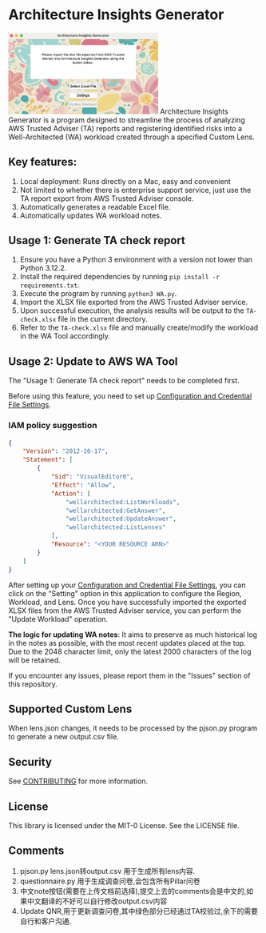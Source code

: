 # Architecture Insights Generator
<img src="/ChimeraUI.png" alt="ChimeraUI" width="300">
Architecture Insights Generator is a program designed to streamline the process of analyzing AWS Trusted Adviser (TA) reports and registering identified risks into a Well-Architected (WA) workload created through a specified Custom Lens. 

## Key features:

1. Local deployment: Runs directly on a Mac, easy and convenient
2. Not limited to whether there is enterprise support service, just use the TA report export from AWS Trusted Adviser console.
3. Automatically generates a readable Excel file.
4. Automatically updates WA workload notes.

## Usage 1: Generate TA check report

1. Ensure you have a Python 3 environment with a version not lower than Python 3.12.2.
2. Install the required dependencies by running `pip install -r requirements.txt`.
3. Execute the program by running `python3 WA.py`.
4. Import the XLSX file exported from the AWS Trusted Adviser service.
5. Upon successful execution, the analysis results will be output to the `TA-check.xlsx` file in the current directory.
6. Refer to the `TA-check.xlsx` file and manually create/modify the workload in the WA Tool accordingly.

## Usage 2: Update to AWS WA Tool
The "Usage 1: Generate TA check report" needs to be completed first.

Before using this feature, you need to set up [Configuration and Credential File Settings](https://docs.aws.amazon.com/cli/latest/userguide/cli-configure-files.html).

### IAM policy suggestion
```json
{
    "Version": "2012-10-17",
    "Statement": [
        {
            "Sid": "VisualEditor0",
            "Effect": "Allow",
            "Action": [
                "wellarchitected:ListWorkloads",
                "wellarchitected:GetAnswer",
                "wellarchitected:UpdateAnswer",
                "wellarchitected:ListLenses"
            ],
            "Resource": "<YOUR RESOURCE ARN>"
        }
    ]
}

```

After setting up your [Configuration and Credential File Settings](https://docs.aws.amazon.com/cli/latest/userguide/cli-configure-files.html), you can click on the "Setting" option in this application to configure the Region, Workload, and Lens. Once you have successfully imported the exported XLSX files from the AWS Trusted Adviser service, you can perform the "Update Workload" operation.

**The logic for updating WA notes**: It aims to preserve as much historical log in the notes as possible, with the most recent updates placed at the top. Due to the 2048 character limit, only the latest 2000 characters of the log will be retained.

If you encounter any issues, please report them in the "Issues" section of this repository.


## Supported Custom Lens

When lens.json changes, it needs to be processed by the pjson.py program to generate a new output.csv file.

## Security

See [CONTRIBUTING](CONTRIBUTING.md#security-issue-notifications) for more information.

## License

This library is licensed under the MIT-0 License. See the LICENSE file.

## Comments

1. pjson.py lens.json转output.csv 用于生成所有lens内容.
2. questionnaire.py 用于生成调查问卷,会包含所有Pillar问卷
3. 中文note按钮(需要在上传文档前选择),提交上去的comments会是中文的,如果中文翻译的不好可以自行修改output.csv内容
4. Update QNR,用于更新调查问卷,其中绿色部分已经通过TA校验过,余下的需要自行和客户沟通.

